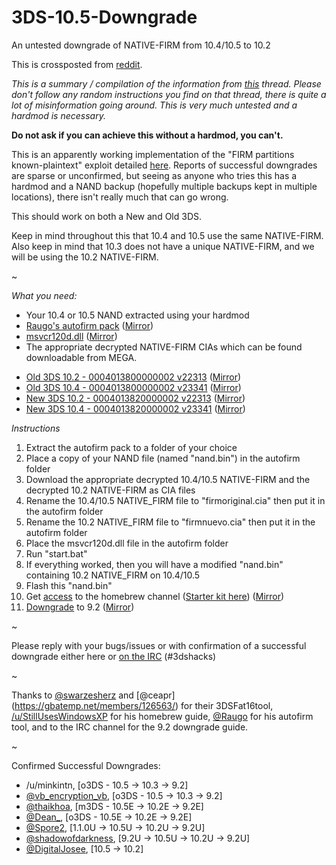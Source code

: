 # 3DS-10.5-Downgrade
An untested downgrade of NATIVE-FIRM from 10.4/10.5 to 10.2

This is crossposted from [reddit](https://www.reddit.com/r/3dshacks/comments/43fj8t/wip_hardmod_users_only_an_untested_downgrade_of/).

*This is a summary / compilation of the information from [this](https://gbatemp.net/threads/possible-leadway-to-downgrade-10-5-0-30u.412735/) thread. Please don't follow any random instructions you find on that thread, there is quite a lot of misinformation going around. This is very much untested and a hardmod is necessary.*

**Do not ask if you can achieve this without a hardmod, you can't.**

This is an apparently working implementation of the "FIRM partitions known-plaintext" exploit detailed [here](https://www.3dbrew.org/wiki/3DS_System_Flaws). Reports of successful downgrades are sparse or unconfirmed, but seeing as anyone who tries this has a hardmod and a NAND backup (hopefully multiple backups kept in multiple locations), there isn't really much that can go wrong.

This should work on both a New and Old 3DS.

Keep in mind throughout this that 10.4 and 10.5 use the same NATIVE-FIRM. Also keep in mind that 10.3 does not have a unique NATIVE-FIRM, and we will be using the 10.2 NATIVE-FIRM.

~

*What you need:*

* Your 10.4 or 10.5 NAND extracted using your hardmod
* [Raugo's autofirm pack](https://mega.nz/#!8lFwxaTA!uxag4JB3wFgI6nPwrwWuwU8lKYsGxO7AjfpARr0Q8HQ) ([Mirror](https://mega.nz/#!MxMzRQKa!b3rugzgHvvMpmBkOKv_ZDW0CvZnRVnfjPpW2JSbFAx8))
* [msvcr120d.dll](https://mega.nz/#!hgswABBS!CD1lu_wh36Mp_XyUNo2ZU-6BklTUn_ugy9hLnJ2pJZk) ([Mirror](https://drive.google.com/file/d/0BzPfvjeuhqoDZGR5M21ScWtoUEk/view?usp=sharing))
* The appropriate decrypted NATIVE-FIRM CIAs which can be found downloadable from MEGA.
    
 +    [Old 3DS 10.2 - 0004013800000002 v22313](https://mega.nz/#!osNSEJyL!jqfQJlhwTqmHLxvGfRyXNNUffgM0ze3ZTLdSf7MtkMk) ([Mirror](https://drive.google.com/open?id=0BzPfvjeuhqoDZENDVmR5QzBEMlE))    
 +    [Old 3DS 10.4 - 0004013800000002 v23341](https://mega.nz/#!Us1CFaKK!pU-bG9Esg30LINlasTP43Sei6aDNnTIzh1ojwECKOrU) ([Mirror](https://drive.google.com/open?id=0BzPfvjeuhqoDbGNDMllpaElpaDA))    
 +    [New 3DS 10.2 - 0004013820000002 v22313](https://mega.nz/#!tg9gUJKI!3ETGUCmWB_AKYlK5mKJhfMaNJoO_0gqEMFQTi0_65eM) ([Mirror](https://drive.google.com/open?id=0BzPfvjeuhqoDZklNUlQ2aHc1aHc))    
 +    [New 3DS 10.4 - 0004013820000002 v23341](https://mega.nz/#!t90AiCga!anu5UenuD-uEm6z14n680rQThEgViAsytWh5ZuTa_hc) ([Mirror](https://drive.google.com/open?id=0BzPfvjeuhqoDbFRnV0EtUFlma1E))   

*Instructions*

1. Extract the autofirm pack to a folder of your choice
2. Place a copy of your NAND file (named "nand.bin") in the autofirm folder
3. Download the appropriate decrypted 10.4/10.5 NATIVE-FIRM and the decrypted 10.2 NATIVE-FIRM as CIA files
4. Rename the 10.4/10.5 NATIVE_FIRM file to "firmoriginal.cia" then put it in the autofirm folder
5. Rename the 10.2 NATIVE_FIRM file to "firmnuevo.cia" then put it in the autofirm folder
6. Place the msvcr120d.dll file in the autofirm folder
7. Run "start.bat"
8. If everything worked, then you will have a modified "nand.bin" containing 10.2 NATIVE_FIRM on 10.4/10.5
9. Flash this "nand.bin"
10. Get [access](http://corbindavenport.com/?p=403&new1) to the homebrew channel ([Starter kit here](https://smealum.github.io/ninjhax2/starter.zip)) ([Mirror](https://mega.nz/#!MsUmSJ6b!tp8gNdd7oo9Q3aX3TUFiMoN9e-lfU-1Zx4t0t26UlwM))
11. [Downgrade](http://pastebin.com/m5C0jrVP) to 9.2 ([Mirror](http://pastebin.com/r0xZSgvZ))

~

Please reply with your bugs/issues or with confirmation of a successful downgrade either here or [on the IRC](https://www.rizon.net/chat) (#3dshacks)

~

Thanks to [@swarzesherz](https://gbatemp.net/members/swarzesherz.347970/) and [@ceapr]    (https://gbatemp.net/members/126563/) for their 3DSFat16tool, [/u/StillUsesWindowsXP](https://reddit.com/u/StillUsesWindowsXP) for his homebrew guide, [@Raugo](https://gbatemp.net/members/raugo.356694/) for his autofirm tool, and to the IRC channel for the 9.2 downgrade guide.

~

Confirmed Successful Downgrades:

* /u/minkintn, [o3DS - 10.5 -> 10.3 -> 9.2]
* [@vb_encryption_vb](https://gbatemp.net/members/375790/), [o3DS - 10.5 -> 10.3 -> 9.2]
* [@thaikhoa](https://gbatemp.net/members/135207/), [m3DS - 10.5E -> 10.2E -> 9.2E]
* [@Dean_](https://gbatemp.net/members/353863/), [o3DS - 10.5E -> 10.2E -> 9.2E]
* [@Spore2](https://gbatemp.net/members/380079/), [1.1.0U -> 10.5U -> 10.2U -> 9.2U]
* [@shadowofdarkness](https://gbatemp.net/members/74831/), [9.2U -> 10.5U -> 10.2U -> 9.2U]
* [@DigitalJosee](https://gbatemp.net/members/321549/), [10.5 -> 10.2]